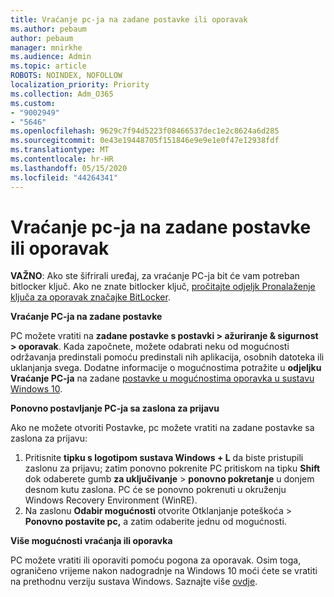 ```yaml
---
title: Vraćanje pc-ja na zadane postavke ili oporavak
ms.author: pebaum
author: pebaum
manager: mnirkhe
ms.audience: Admin
ms.topic: article
ROBOTS: NOINDEX, NOFOLLOW
localization_priority: Priority
ms.collection: Adm_O365
ms.custom:
- "9002949"
- "5646"
ms.openlocfilehash: 9629c7f94d5223f08466537dec1e2c8624a6d285
ms.sourcegitcommit: 0e43e19448705f151846e9e9e1e0f47e12938fdf
ms.translationtype: MT
ms.contentlocale: hr-HR
ms.lasthandoff: 05/15/2020
ms.locfileid: "44264341"
---
```

# <a name="reset-or-recover-your-pc"></a>Vraćanje pc-ja na zadane postavke ili oporavak

**VAŽNO**: Ako ste šifrirali uređaj, za vraćanje PC-ja bit će vam potreban bitlocker ključ. Ako ne znate bitlocker ključ, [pročitajte odjeljk Pronalaženje ključa za oporavak značajke BitLocker](https://support.microsoft.com/help/4026181/windows-10-find-my-bitlocker-recovery-key).

**Vraćanje PC-ja na zadane postavke**

PC možete vratiti na **zadane postavke s postavki > ažuriranje & sigurnost > oporavak**. Kada započnete, možete odabrati neku od mogućnosti održavanja predinstali pomoću predinstali nih aplikacija, osobnih datoteka ili uklanjanja svega. Dodatne informacije o mogućnostima potražite u **odjeljku Vraćanje PC-ja** na zadane [postavke u mogućnostima oporavka u sustavu Windows 10](https://support.microsoft.com/help/12415/windows-10-recovery-options).

**Ponovno postavljanje PC-ja sa zaslona za prijavu**

Ako ne možete otvoriti Postavke, pc možete vratiti na zadane postavke sa zaslona za prijavu:

1. Pritisnite **tipku s logotipom sustava Windows + L** da biste pristupili zaslonu za prijavu; zatim ponovno pokrenite PC pritiskom na tipku **Shift** dok odaberete gumb **za uključivanje** > **ponovno pokretanje** u donjem desnom kutu zaslona. PC će se ponovno pokrenuti u okruženju Windows Recovery Environment (WinRE).
2. Na zaslonu **Odabir mogućnosti** otvorite Otklanjanje poteškoća > **Ponovno postavite pc,** a zatim odaberite jednu od mogućnosti.

**Više mogućnosti vraćanja ili oporavka**

PC možete vratiti ili oporaviti pomoću pogona za oporavak. Osim toga, ograničeno vrijeme nakon nadogradnje na Windows 10 moći ćete se vratiti na prethodnu verziju sustava Windows. Saznajte više [ovdje](https://support.microsoft.com/help/12415/windows-10-recovery-options).
